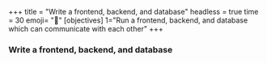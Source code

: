 +++
title = "Write a frontend, backend, and database"
headless = true
time = 30
emoji= "📖"
[objectives]
    1="Run a frontend, backend, and database which can communicate with each other"
+++

### Write a frontend, backend, and database
